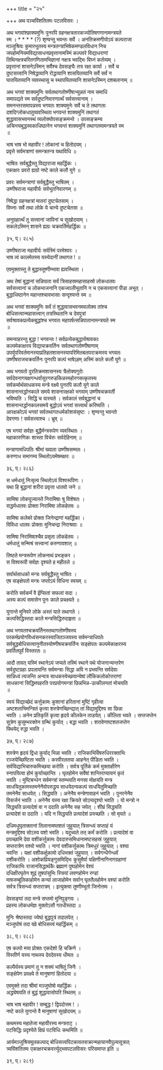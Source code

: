 +++
title = "२५"

+++
अथ पञ्चविंशतितमः पटलविसरः ।  
  
अथ भगवांश्छाक्यमुनिः पुनरपि ग्रहनक्षत्रतारकज्योतिषगणानामन्त्रयते   
स्म । * * * * (?) शृण्वन्तु भवन्तः सर्वे । अनतिक्रमणीयोऽयं कल्पराजा   
मञ्जुश्रियः कुमारभूतस्य मन्त्रतन्त्राभिषेकमण्डलविधान निच   
जपहोमनियमविद्यासाधनप्रवृत्तानामस्मिं कल्पवरे विद्याधराणां   
तिथिनक्ष्त्रचरितगणितामभिज्ञानां नक्षत्र भवद्भिः विघ्नं कर्तव्यम् ।  
प्रवृत्तानां शासनेऽस्मिन् सर्वैश्च देवसङ्घैः तत्र रक्षा कार्या । सर्वे च   
दुष्टसत्त्वानि निषेद्धव्यानि रोद्धव्यानि शासयितव्यानि सर्वे सर्वं न   
घातयितव्यानि व्यवस्थासु च स्थापयितव्यानि शासनेऽस्मिन् दशबलानाम् ॥

अथ भगवां शाक्यमुनिः सर्वतथागतोष्णीषाभ्युन्नतं नाम समाधिं   
समापद्यते स्म सर्वदुष्टनिवारणार्त्थं सर्वसत्त्वानाम् ।  
समनन्तरसमापन्नस्य भगवतः शाक्यमुनेः सर्वे च ते तथागताः   
दशदिग्लोकधातुव्यवस्थिता भगवन्तं शाक्यमुनिं तथागतं   
शुद्धावासभवनस्थं व्यलोक्योपसङ्क्रमन्ते । उपसङ्क्रम्य   
अचिन्त्यबुद्धस्वकाधिष्ठानेन भगवन्तं शाक्यमुनिं तथागतमामन्त्रयते स्म   
॥

भाष भाष भो महावीर ! लोकानां च हितोदयम् ।  
प्रवृत्ते सर्वमत्राणां समन्त्रतन्त्र यथाविधि ॥

भाषितः सर्वबुद्धैस्तु विद्याराजा महर्द्धिकः ।  
एकाक्षरः प्रवरो ह्यग्रो नष्टे काले कलौ युगे ॥

प्रवरः सर्वमन्त्राणां सर्वबुद्धैस्तु भाषितम् ।  
उष्णीषराजा महावीर्यः सर्वभूतनिवारणम् ॥

निषेद्धा ग्रहनक्षत्रां मातरां दुष्टचेतसाम् ।  
विघ्नाः सर्वे तथा लोके ये चान्ये दुष्टचेतसा ॥

अनुग्रहार्त्थं तु सत्त्वानां जापिनां च सुखोदयाम् ।  
सकलेऽस्मिन् शासने ह्यग्रः चक्रवर्तिर्महर्द्धिकः ॥

३५, प्। २८५)  
  
उष्णीषराजा महावीर्यः सर्वस्मिं परमेश्वरः ।  
भाष त्वं कालमेतस्य यस्येदानीं तथागत ! ॥

एवमुक्तास्तु ते बुद्धास्तूष्णीम्भावा ह्यवस्थिता ।  
  
अथ तेषां बुद्धानां सन्निपाता सर्वं त्रिसाहस्रमहासाहस्रो लोकधातवः   
सर्वसत्त्वानां च लोकभाजनानि एकज्वालीभूतानि न च एकसत्त्वानां पीडा अभूत् ।  
बुद्धाधिष्ठानेन महान्तश्चावभासाः सन्दृश्यन्ते स्म ॥

अथ भगवां शाक्यमुनिः सर्वं तं शुद्धावासभवनमवलोक्य तांश्च   
बोधिसत्त्वान्महासत्त्वान् तत्रस्थितानि च देवपुत्रां   
सर्वश्रावकप्रत्येकबुद्धांश्च भगवतः महापर्षत्सन्निपातानामन्त्रयते स्म   
॥

समन्वाहरन्तु बुद्धा ! भगवन्तः ! सर्वप्रत्येकबुद्धार्यश्रावकाः   
कल्पमेकाक्षरय विद्याचक्रवर्तिनः सर्वतथागतोष्णीषाणाम्   
उपर्युपरिवर्तमानस्याप्रतिहतशासनस्यापरिमितबलपराक्रमस्य भगवतः   
उष्णीषराजचक्रवर्तिनः पुनरपि कल्पं भाषेऽहम् अस्मिं काले कलौ युगे ॥

अथ भगवतो दुरतिक्रमशासनस्य त्रैलोक्यगुरोः   
सर्वदेवनागयक्षगन्धर्वासुरगरुडकिन्नरमहोरगसत्कृतस्य   
सर्वकर्मार्थसाधकस्य मन्त्रे वक्ष्ये पुनरपि कलौ युगे काले   
शासनान्तर्द्धानकाले समये शासनारक्षको भगवाम् उष्णीषचक्रवर्ती   
भविष्यति । सिद्धिं च यास्यते । सर्वकालं सर्वबुद्धानां च   
शासनान्तर्द्धानकालसमये बुद्धोऽयं भगवां सत्त्वार्थं करिष्यति ।  
आरक्षकोऽयं भगवां सर्वतथागतधर्मकोशसंसृष्टः । शृण्वन्तु भवन्तो   
देवगणाः ! सर्वसत्त्वाश्च । भ्रूम् ॥

एष भगवां सर्वज्ञः बुद्धैर्मन्त्ररूपेण व्यवस्थितः ।  
महाकारुणिकः शास्ता विचेरुः सर्वदेहिनाम् ॥

मन्त्राणामधिपतिः श्रीमां ख्याता उष्णीषसम्मतः ।  
करुणाध समागम्य स्थितोऽयमेषमक्षरः ॥

३६, प्। २८६)  
  
स धर्मधातुं निःसृत्य स्थितोऽयं विश्वरूपिणः ।  
यथा हि बुद्धानां शरीरा प्रवृत्ता धातवो जने ॥

सामिषा लोकपूज्यास्ते निरामिषाः षु विशेषतः ।  
सद्धर्मधातवः प्रोक्ता निरामिषा लोकहेतवः ॥

सामिषा कलेबरे प्रोक्ता जिनेन्द्राणां महर्द्धिका ।  
विविधा धातवः प्रोक्ताः मुनिचन्द्रा निराश्रवाः ॥

सामिषा निरामिषाश्चैव प्रसृता लोकहेतवः ।  
धर्मधातुं सन्मिश्रं सत्त्वानां करुणावशात् ॥

तिष्ठते मन्त्ररूपेण लोकनाथं प्रभङ्कर ।  
स विश्वरूपी सर्वज्ञः दृश्यते ह महीतले ॥

सर्वार्थसाधको मन्त्रः सर्वबुद्धैस्तु भाषितः ।  
एष सङ्क्षेपतो मन्त्रः जप्तोऽयं विधिना स्वयम् ॥

करोति सर्वकर्मं वै ईप्सितां सफलां सदा ।  
अस्य कल्पं समासेन पुनः काले प्रचक्ष्यते ॥

युगान्ते मुनिवरे लोके अस्तं याते तथागते ।  
कल्पसिद्धिस्तदा काले मन्त्रसिद्धिरुदाहृता ॥

अथ भगवतश्चक्रवर्तिनस्तथागतोष्णीषस्य   
परकर्मप्रयोगविध्वंसनकरस्याजितञ्जयस्य सर्वमन्त्राधिपतेः   
सर्वबुद्धबोधिसत्त्वानुनीतस्योष्णीषचक्रवर्तिनः सङ्क्षेपतः कल्पमेकाक्षरस्य   
प्रवर्तितपूर्वं विस्तरतः ॥

आदौ तावत् यस्मिं स्थानेऽयं जप्यते तस्मिं स्थाने पथे योजनाभ्यन्तरेण   
सर्वदुष्टग्रहाः प्रपलायन्ति सर्वमन्त्राः सिद्धा अपि न प्रभवन्ति सर्वदेवाः   
सान्निध्यं त्यजन्ति अन्यत्र साधकस्येच्छयान्येषां लौकिकलोकोत्तराणां   
साधकानां सिद्धिमपहरति परप्रयोगमन्त्रां छिन्नभिन्न-उत्कीलनतां मोचयति   
॥

स्वयं विद्याच्छेदं कर्त्तुकामः कुशानां हरितानां मुष्टिं गृहीत्वा   
अष्टशताभिमन्त्रितं कृत्वा शस्त्रेणच्छिन्द्यात् तां विद्यामुद्दिश्य सा छिन्ना   
भवति । अनेन प्रतिकृतिं कृत्वा हृदये कीलकेन ताडयेत् । कीलिता भवते । सप्तजप्तेन   
सूत्रेण कुसुम्भरक्तेन ग्रन्थिं कुर्यात् । बद्धा भवति । शरावेणाष्टशतजप्तेन   
पिथयेद् रुद्धा भवति ।  
  
 ३७, प्। २८७)  
  
शस्त्रेण हृदयं द्विधा कुर्याद् भिन्ना भवति । राजिकाभिर्विषरुधिररक्ताभिः   
रञ्जयेच्छिष्टिता भवति । करवीरलतया आहनेत् पीडिता भवति ।  
सर्वविद्याभिचारुकमिच्छया करोति । सर्वत्र पूर्तिकं कर्म मुक्ताक्षीरेण   
स्नापयित्वा होमं कुर्याच्छान्तिः । घृतहोमेन सर्वेषां शान्तिराप्यायनं कृतं   
भवति । मुष्टिबन्धेन सर्वमन्त्रां स्तम्भयति मनसा मोक्षयति मन्त्र   
साधयितुकामस्तमनेनैवोपरुद्ध्य साधयेदन्यकल्पं साधयितुमिच्छति   
तमनेनैव साधयेत् । सिद्ध्यति । अनेनैव मन्त्रेणावाहनं भवति । पुनरनेनैव   
विसर्जनं भवति । अनेनैव यस्य रक्षा क्रियते सोऽप्यदृश्यो भवति । यो मन्त्रो न   
सिद्ध्यति प्रत्यादेशं वा न ददाति अनेनैव सह जपेत् । शीघ्रं सिद्ध्यति   
प्रत्यादेशं वा ददाति । यदि न सिद्ध्यति प्रत्यादेशं प्रयच्छति । सो मृयते ॥

दधिमधुघृताक्तानां तिलानामष्तशतं जुहुयात् त्रिसन्ध्यं सप्ताहं यं   
मन्त्रमुद्दिश्य सोऽस्य वशो भवति । यदुच्यते तत् कर्मं करोति । प्रत्यादेशं वा   
प्रयच्छामि देवा वशीकर्त्तुकामः देवदारुसमिधानामष्टसहस्रं जुहुयात्   
सप्तरात्रेण वश्यो भवति । नागां वशीकर्त्तुकामः त्रिमधुरं जुहुयात् । वश्या   
भवन्ति । यक्षां वशीकर्क्षुकामो दधिभक्तं जुहुयात् । सर्वगन्धैर्गन्धर्वं   
वशीकरोति । अशोकप्रियङ्गुसमिद्भिः कुसुमैर्वा यक्षिणीनागिनागग्रहाणां   
राजिकाभिः राजानसिद्धार्थकैः ब्रह्माणं पुष्पहोमेन वेश्यं   
दधिक्षीरघृतेन शूद्रं तुषपांसुभिः स्त्रियां लवणहोमेन रण्डां   
माषजम्बूलिकाहोमेन कन्यां लाजाहोमेन सर्वान् घृततैलहोमेन वश्यां करोति   
सर्वत्र त्रिसन्ध्यं सप्तरात्रम् । इत्युक्त्वा तूष्णीम्भूतो जिनोत्तमः ।  
  
देवसङ्घां तदा मन्त्रे सप्तमो मुनिपुङ्गवः ।  
प्रहस्य लोकधर्मज्ञः मुक्तोऽसौ गतधीस्तदा ॥

मुनिः श्रेष्ठस्तदा ज्येष्ठं बुद्धपुत्रं तदालपेत् ।  
मञ्जुघोषं तदा वव्रे बोधिसत्त्वं महर्द्धिकम् ॥

३८, प्। २८८)  
  
एष कल्पो मया प्रोक्तः एकदेशो हि चक्रिणे ।  
विस्तीर्ण यस्य नाथस्य देवदेवस्य धीमतः ॥

कल्पैर्यस्य प्रमाणं तु न शक्यं भाषितुं जिनैः ।  
सङ्क्षेपेण प्रवक्ष्ये ते मानुषाणां हितोदया ॥

एवमुक्ते तदा श्रीमां मञ्जुघोषो महर्द्धिकः ।  
अद्ध्येषयति तं बुद्धं शुद्धावासोपरि स्थितम् ॥

भाष भाष महावीर ! सम्बुद्ध ! द्विपदोत्तम ! ।  
नष्टे काले युगान्ते वै मानुषाणां सुखोदयम् ॥

कथमस्य महातेजा महावीरस्य मन्त्रराट् ।  
पटसिद्धिः प्रदृश्येते क्षिप्रं पटविधिः कथमिति ॥

आर्यमञ्जुश्रियमूलकल्पाद् बोधिसत्त्वपिटकावतसक्रान्महायानवैपुल्यसूत्रात्   
त्र्यविंशतितमः एकाक्षरचक्रवर्त्त्युद्भवपटलविसरः परिसमाप्त इति ॥

३९, प्। २८९)  
  
